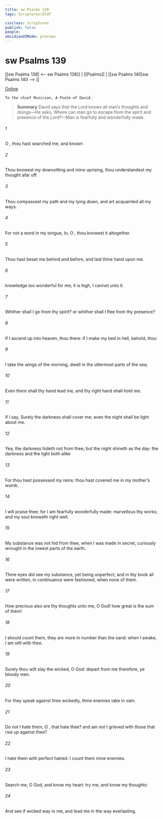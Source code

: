 ```yaml
---
title: sw Psalms 139
tags: Scriptures\OldT

cssclass: scriptures
publish: false
people:
obsidianUIMode: preview
---
```


# sw Psalms 139
[[sw Psalms 138| <-- sw Psalms 138]] | [[Psalms]] | [[sw Psalms 140|sw Psalms 140 --> ]]

[Online](https://churchofjesuschrist.org/study/scriptures/ot/ps/139?lang=eng)

```
To the chief Musician, A Psalm of David.
```

> __Summary__
David says that the Lord knows all man’s thoughts and doings—He asks, Where can man go to escape from the spirit and presence of the Lord?—Man is fearfully and wonderfully made.

###### 1 
O , thou hast searched me, and known 

###### 2 
Thou knowest my downsitting and mine uprising, thou understandest my thought afar off.

###### 3 
Thou compassest my path and my lying down, and art acquainted  all my ways.

###### 4 
For  not a word in my tongue,  lo, O , thou knowest it altogether.

###### 5 
Thou hast beset me behind and before, and laid thine hand upon me.

###### 6 
 knowledge  too wonderful for me; it is high, I cannot  unto it.

###### 7 
Whither shall I go from thy spirit? or whither shall I flee from thy presence?

###### 8 
If I ascend up into heaven, thou  there: if I make my bed in hell, behold, thou 

###### 9 
 I take the wings of the morning,  dwell in the uttermost parts of the sea;

###### 10 
Even there shall thy hand lead me, and thy right hand shall hold me.

###### 11 
If I say, Surely the darkness shall cover me; even the night shall be light about me.

###### 12 
Yea, the darkness hideth not from thee; but the night shineth as the day: the darkness and the light  both alike 

###### 13 
For thou hast possessed my reins: thou hast covered me in my mother’s womb.

###### 14 
I will praise thee; for I am fearfully  wonderfully made: marvellous  thy works; and  my soul knoweth right well.

###### 15 
My substance was not hid from thee, when I was made in secret,  curiously wrought in the lowest parts of the earth.

###### 16 
Thine eyes did see my substance, yet being unperfect; and in thy book all  were written,  in continuance were fashioned, when  none of them.

###### 17 
How precious also are thy thoughts unto me, O God! how great is the sum of them!

###### 18 
 I should count them, they are more in number than the sand: when I awake, I am still with thee.

###### 19 
Surely thou wilt slay the wicked, O God: depart from me therefore, ye bloody men.

###### 20 
For they speak against thee wickedly,  thine enemies take  in vain.

###### 21 
Do not I hate them, O , that hate thee? and am not I grieved with those that rise up against thee?

###### 22 
I hate them with perfect hatred: I count them mine enemies.

###### 23 
Search me, O God, and know my heart: try me, and know my thoughts:

###### 24 
And see if  wicked way in me, and lead me in the way everlasting.

